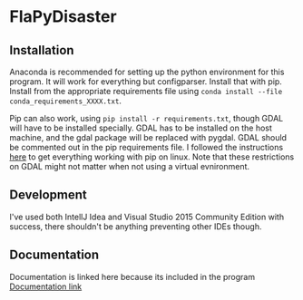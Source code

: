 # FlaPyDisaster

## Installation
Anaconda is recommended for setting up the python environment for this program.  It will work for everything but configparser.  Install that with pip.  Install from the appropriate requirements file using `conda install --file conda_requirements_XXXX.txt`.

Pip can also work, using `pip install -r requirements.txt`, though GDAL will have to be installed specially.  GDAL has to be installed on the host machine, and the gdal package will be replaced with pygdal.  GDAL should be commented out in the pip requirements file.  I followed the instructions [here](http://stackoverflow.com/questions/32066828/install-gdal-in-virtualenvwrapper-environment) to get everything working with pip on linux.  Note that these restrictions on GDAL might not matter when not using a virtual evnironment.

## Development
I've used both IntellJ Idea and Visual Studio 2015 Community Edition with success, there shouldn't be anything preventing other IDEs though.

## Documentation
Documentation is linked here because its included in the program
[Documentation link](https://github.com/cliftbar/FlaPyDisaster/blob/master/FlaPyDisaster/static/markdown/documentation_main.md)
